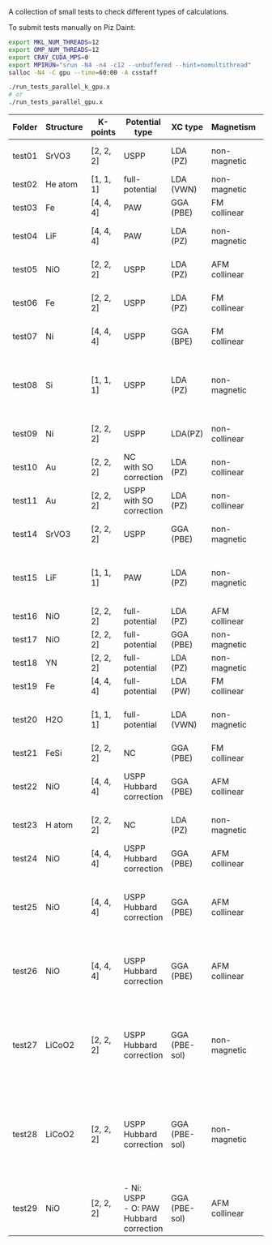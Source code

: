 A collection of small tests to check different types of calculations.

To submit tests manually on Piz Daint:

```bash
export MKL_NUM_THREADS=12
export OMP_NUM_THREADS=12
export CRAY_CUDA_MPS=0
export MPIRUN="srun -N4 -n4 -c12 --unbuffered --hint=nomultithread"
salloc -N4 -C gpu --time=60:00 -A csstaff

./run_tests_parallel_k_gpu.x
# or
./run_tests_parallel_gpu.x
```
| Folder | Structure | K-points | Potential type | XC type | Magnetism | Remarks |
|-|-|-|-|-|-|-|
| test01 | SrVO3   | \[2, 2, 2\] | USPP           | LDA (PZ)  | non-magnetic  | - ground state <br> - forces <br> - stress |
| test02 | He atom | \[1, 1, 1\] | full-potential | LDA (VWN) | non-magnetic  | test of iterative solver|
| test03 | Fe      | \[4, 4, 4\] | PAW            | GGA (PBE) | FM collinear  | |
| test04 | LiF     | \[4, 4, 4\] | PAW            | LDA (PZ)  | non-magnetic  | - ground state <br> - forces <br> - stress |
| test05 | NiO     | \[2, 2, 2\] | USPP           | LDA (PZ)  | AFM collinear | - ground state <br> - forces <br> - stress |
| test06 | Fe      | \[2, 2, 2\] | USPP           | LDA (PZ)  | FM collinear  | - ground state <br> - forces <br> - stress |
| test07 | Ni      | \[4, 4, 4\] | USPP           | GGA (BPE) | FM collinear  | - ground state <br> - forces <br> - stress |
| test08 | Si      | \[1, 1, 1\] | USPP           | LDA (PZ)  | non-magnetic  | - Gamma point treatment is off <br> - complex wave-functions <br> - forces <br> - stress |
| test09 | Ni      | \[2, 2, 2\] | USPP           | LDA(PZ)   | non-collinear | - ground state <br> - forces <br> - stress |
| test10 | Au      | \[2, 2, 2\] | NC <br> with SO correction   | LDA (PZ) | non-collinear | - test of SO correction <br> - no symmetry |
| test11 | Au      | \[2, 2, 2\] | USPP <br> with SO correction | LDA (PZ) | non-collinear | - test of SO correction <br> - no symmetry |
| test14 | SrVO3   | \[2, 2, 2\] | USPP           | GGA (PBE) | non-magnetic  | - ground state <br> - forces <br> - stress |
| test15 | LiF     | \[1, 1, 1\] | PAW            | LDA (PZ)  | non-magnetic  | - Gamma-point calculation <br> - low symmetry <br> - forces <br> - stress |
| test16 | NiO     | \[2, 2, 2\] | full-potential | LDA (PZ)  | AFM collinear | |
| test17 | NiO     | \[2, 2, 2\] | full-potential | GGA (PBE) | non-magnetic  | - forces |
| test18 | YN      | \[2, 2, 2\] | full-potential | LDA (PZ)  | non-magnetic  | - IORA treatment of valence states |
| test19 | Fe      | \[4, 4, 4\] | full-potential | LDA (PW)  | FM collinear  | |
| test20 | H2O     | \[1, 1, 1\] | full-potential | LDA (VWN) | non-magnetic  | - water molecule in a box <br> - no relativity for core and valence |
| test21 | FeSi    | \[2, 2, 2\] | NC             | GGA (PBE) | FM collinear  | - Fermi-Dirac smearing |
| test22 | NiO     | \[4, 4, 4\] | USPP <br> Hubbard correction | GGA (PBE) | AFM collinear | - Hubbard local-U correction <br> - simplified treatment |
| test23 | H atom  | \[2, 2, 2\] | NC             | LDA (PZ) | non-magnetic |  - ground state <br> - forces <br> - stress |
| test24 | NiO     | \[4, 4, 4\] | USPP <br> Hubbard correction | GGA (PBE) | AFM collinear | - Hubbard U+V correction |
| test25 | NiO     | \[4, 4, 4\] | USPP <br> Hubbard correction | GGA (PBE) | AFM collinear | - Hubbard local-U corection <br> - full orthogonalization of atomic orbitals <br> - forces |
| test26 | NiO     | \[4, 4, 4\] | USPP <br> Hubbard correction | GGA (PBE) | AFM collinear | - Hubbard local-U correction <br> - full orthogonalization of atomic orbitals <br> - forces |
| test27 | LiCoO2  | \[2, 2, 2\] | USPP <br> Hubbard correction | GGA (PBE-sol) | non-magnetic | - Hubbard U+V correction <br> - full orthogonalization of atomic orbitals <br> - full treatment of Hubbard correction |
| test28 | LiCoO2  | \[2, 2, 2\] | USPP <br> Hubbard correction | GGA (PBE-sol) | non-magnetic | - Hubbard U+V correction <br> - full orthogonalization of atomic orbitals <br> - simplified treatment of Hubbard correction |
| test29 | NiO     | \[2, 2, 2\] | - Ni: USPP <br> - O: PAW <br> Hubbard correction |  GGA (PBE-sol) | AFM collinear | - Hubbard U+V correction |

